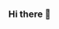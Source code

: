 ### Hi there 👋

<!--
**taeyoung0504/taeyoung0504** is a ✨ _special_ ✨ repository because its `README.md` (this file) appears on your GitHub profile.
fsdfsf
Here are some ideas to get you started:

- 🔭 I’m currently working on ...
- 🌱 I’m currently learning ...
- 👯 I’m looking to collaborate on ...
- 🤔 I’m looking for help with ...
- 💬 Ask me about ...
- 📫 How to reach me: ...
- 😄 Pronouns: ...
- ⚡ Fun fact: ...
-->
